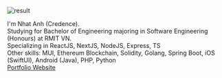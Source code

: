 

![result](https://user-images.githubusercontent.com/72392353/170181081-29cfa155-45e3-4757-840f-d0df979f19ef.gif)

I'm Nhat Anh (Credence).</br>
Studying for Bachelor of Engineering majoring in Software Engineering (Honours) at RMIT VN.</br>
Specializing in ReactJS, NextJS, NodeJS, Express, TS</br>
Other skills: MUI, Ethereum Blockchain, Solidity, Golang, Spring Boot, iOS (SwiftUI), Android (Java), PHP, Python
</br>
[Portfolio Website](https://truongnhatanhh.vercel.app/)
